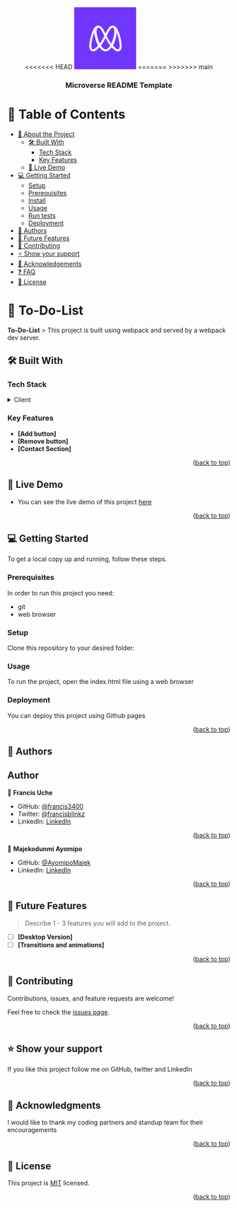 <div align="center">
  <!-- You are encouraged to replace this logo with your own! Otherwise you can also remove it. -->
<<<<<<< HEAD
  <img src="img/microverse-logo.png" alt="logo" width="140"  height="auto" />
=======
>>>>>>> main
  <br/>

  <h3><b>Microverse README Template</b></h3>

</div>

# 📗 Table of Contents

- [📖 About the Project](#about-project)
  - [🛠 Built With](#built-with)
    - [Tech Stack](#tech-stack)
    - [Key Features](#key-features)
  - [🚀 Live Demo](#live-demo)
- [💻 Getting Started](#getting-started)
  - [Setup](#setup)
  - [Prerequisites](#prerequisites)
  - [Install](#install)
  - [Usage](#usage)
  - [Run tests](#run-tests)
  - [Deployment](#triangular_flag_on_post-deployment)
- [👥 Authors](#authors)
- [🔭 Future Features](#future-features)
- [🤝 Contributing](#contributing)
- [⭐️ Show your support](#support)
- [🙏 Acknowledgements](#acknowledgements)
- [❓ FAQ](#faq)
- [📝 License](#license)

# 📖 To-Do-List <a name="about-project"></a>

**To-Do-List** > This project is built using webpack and served by a webpack dev server.

## 🛠 Built With <a name="built-with"></a>

### Tech Stack <a name="tech-stack"></a>

<details>
  <summary>Client</summary>
  <ul>
    <li>HTML</li>
    <li>CSS</li>
    <li> JS </li>
    <li> Webpack </li>
  </ul>
</details>

### Key Features <a name="key-features"></a>

- **[Add button]**
- **[Remove button]**
- **[Contact Section]**

<p align="right">(<a href="#readme-top">back to top</a>)</p>

## 🚀 Live Demo <a name="live-demo"></a>

- You can see the live demo of this project [here](https://francis3400.github.io/To-Do-List/)

<p align="right">(<a href="#readme-top">back to top</a>)</p>

## 💻 Getting Started <a name="getting-started"></a>

To get a local copy up and running, follow these steps.

### Prerequisites

In order to run this project you need:

- git
- web browser

### Setup

Clone this repository to your desired folder:

### Usage

To run the project, open the index.html file using a web browser

### Deployment

You can deploy this project using Github pages

<p align="right">(<a href="#readme-top">back to top</a>)</p>

## 👥 Authors <a name="authors"></a>

## Author

👤 **Francis Uche**

- GitHub: [@francis3400](https://github.com/francis3400)
- Twitter: [@francisblinkz](https://twitter.com/francisblinkz)
- LinkedIn: [LinkedIn](https://www.linkedin.com/in/francis-uche-88325/)

<p align="right">(<a href="#readme-top">back to top</a>)</p>

👤 **Majekodunmi Ayomipo**

- GitHub: [@AyomipoMajek](https://github.com/AyomipoMajek)
- LinkedIn: [LinkedIn](https://www.linkedin.com/in/ayomipo-majek-977569185/)

<p align="right">(<a href="#readme-top">back to top</a>)</p>

## 🔭 Future Features <a name="future-features"></a>

> Describe 1 - 3 features you will add to the project.

- [ ] **[Desktop Version]**
- [ ] **[Transitions and animations]**

<p align="right">(<a href="#readme-top">back to top</a>)</p>

## 🤝 Contributing <a name="contributing"></a>

Contributions, issues, and feature requests are welcome!

Feel free to check the [issues page](../../issues/).

<p align="right">(<a href="#readme-top">back to top</a>)</p>

## ⭐️ Show your support <a name="support"></a>

If you like this project follow me on GitHub, twitter and LinkedIn

<p align="right">(<a href="#readme-top">back to top</a>)</p>

## 🙏 Acknowledgments <a name="acknowledgements"></a>

I would like to thank my coding partners and standup team for their encouragements

<p align="right">(<a href="#readme-top">back to top</a>)</p>

## 📝 License <a name="license"></a>

This project is [MIT](./LICENSE) licensed.

<p align="right">(<a href="#readme-top">back to top</a>)</p>
